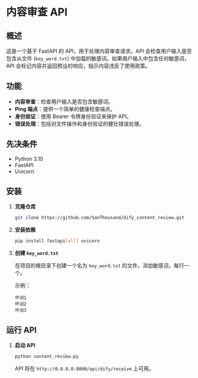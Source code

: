 # 内容审查 API

## 概述

这是一个基于 FastAPI 的 API，用于处理内容审查请求。API 会检查用户输入是否包含从文件 (`key_word.txt`) 中加载的敏感词。如果用户输入中包含任何敏感词，API 会标记内容并返回预设的响应，指示内容违反了使用政策。

## 功能

- **内容审查**：检查用户输入是否包含敏感词。
- **Ping 端点**：提供一个简单的健康检查端点。
- **身份验证**：使用 Bearer 令牌身份验证来保护 API。
- **错误处理**：包括对文件操作和身份验证的健壮错误处理。

## 先决条件

- Python 3.10
- FastAPI
- Uvicorn

## 安装

1. **克隆仓库**

   ```bash
   git clone https://github.com/SanThousand/dify_content_review.git
   ```

2. **安装依赖**

   ```bash
   pip install fastapi[all] uvicorn
   ```

3. **创建 `key_word.txt`**

   在项目的根目录下创建一个名为 `key_word.txt` 的文件。添加敏感词，每行一个。

   示例：
   ```
   坏词1
   坏词2
   坏词3
   ```

## 运行 API

1. **启动 API**

   ```bash
   python content_review.py
   ```

   API 将在 `http://0.0.0.0:8000/api/dify/receive` 上可用。
